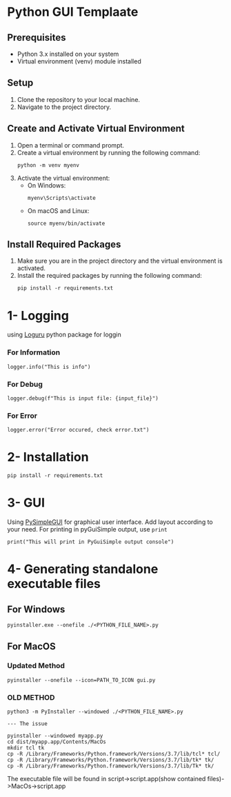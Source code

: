 # Python GUI Templaate
## Prerequisites

- Python 3.x installed on your system
- Virtual environment (venv) module installed

## Setup

1. Clone the repository to your local machine.
2. Navigate to the project directory.

## Create and Activate Virtual Environment

1. Open a terminal or command prompt.
2. Create a virtual environment by running the following command:
    ```
    python -m venv myenv
    ```
3. Activate the virtual environment:
    - On Windows:
      ```
      myenv\Scripts\activate
      ```
    - On macOS and Linux:
      ```
      source myenv/bin/activate
      ```

## Install Required Packages

1. Make sure you are in the project directory and the virtual environment is activated.
2. Install the required packages by running the following command:
    ```
    pip install -r requirements.txt
    ```

# 1- Logging
using [Loguru](https://github.com/Delgan/loguru) python package for loggin 
### For Information
```
logger.info("This is info")
```
### For Debug
```
logger.debug(f"This is input file: {input_file}")
```
### For Error
```
logger.error("Error occured, check error.txt")
```

# 2- Installation

```
pip install -r requirements.txt
```

# 3- GUI
Using [PySimpleGUI](https://pypi.org/project/PySimpleGUI/) for graphical user interface. Add layout according to your need. 
For printing in pyGuiSimple output, use `print`

```
print("This will print in PyGuiSimple output console")
```

# 4- Generating standalone executable files

## For Windows
```
pyinstaller.exe --onefile ./<PYTHON_FILE_NAME>.py
```

## For MacOS

### Updated Method
```
pyinstaller --onefile --icon=PATH_TO_ICON gui.py
```
### OLD METHOD
```
python3 -m PyInstaller --windowed ./<PYTHON_FILE_NAME>.py

--- The issue 

pyinstaller --windowed myapp.py
cd dist/myapp.app/Contents/MacOs
mkdir tcl tk
cp -R /Library/Frameworks/Python.framework/Versions/3.7/lib/tcl* tcl/
cp -R /Library/Frameworks/Python.framework/Versions/3.7/lib/tk* tk/
cp -R /Library/Frameworks/Python.framework/Versions/3.7/lib/Tk* tk/ 

```
The executable file will be found in script->script.app(show contained files)->MacOs->script.app
